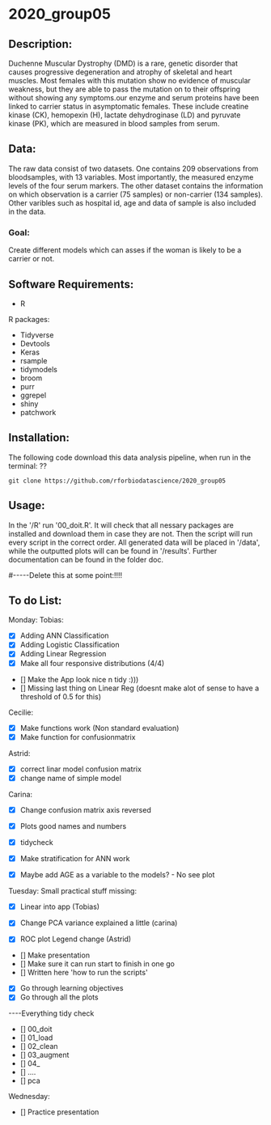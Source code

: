 # 2020_group05
## Description: 
Duchenne Muscular Dystrophy (DMD) is a rare, genetic disorder that causes progressive degeneration and atrophy of skeletal and heart muscles. Most females with this mutation show no evidence of muscular weakness, but they are able to pass the mutation on to their offspring without showing any symptoms.our enzyme and serum proteins have been linked to carrier status in asymptomatic females. These include creatine kinase (CK), hemopexin (H), lactate dehydroginase (LD) and pyruvate kinase (PK), which are measured in blood samples from serum. 

## Data:
The raw data consist of two datasets. One contains 209 observations from bloodsamples, with 13 variables. Most importantly, the measured enzyme levels of the four serum markers. The other dataset contains the information on which observation is a carrier (75 samples) or non-carrier (134 samples). 
Other varibles such as hospital id, age and data of sample is also included in the data. 

### Goal:
Create different models which can asses if the woman is likely to be a carrier or not.  

## Software Requirements:
* R 

R packages: 

* Tidyverse
* Devtools
* Keras
* rsample
* tidymodels
* broom 
* purr
* ggrepel
* shiny
* patchwork
 
## Installation:
The following code download this data analysis pipeline, when run in the terminal: ??

```{r}
git clone https://github.com/rforbiodatascience/2020_group05
```
 
## Usage:
In the '/R' run '00_doit.R'.
It will check that all nessary packages are installed and download them in case they are not. 
Then the script will run every script in the correct order. All generated data will be placed in '/data', while the outputted plots will can be found in '/results'. 
Further documentation can be found in the folder doc.


#-----Delete this at some point:!!!!
## To do List: 

Monday:
Tobias: 
- [x] Adding ANN Classification
- [x] Adding Logistic Classification
- [x] Adding Linear Regression
- [x] Make all four responsive distributions (4/4)
- [] Make the App look nice n tidy :)))
- [] Missing last thing on Linear Reg (doesnt make alot of sense to have a threshold of 0.5 for this)

Cecilie:
- [x] Make functions work (Non standard evaluation)
- [X] Make function for confusionmatrix 

Astrid: 
- [X] correct linar model confusion matrix 
- [X] change name of simple model

Carina:
- [X] Change confusion matrix axis reversed
- [X] Plots good names and numbers
- [X] tidycheck

- [x] Make stratification for ANN work 
- [X] Maybe add AGE as a variable to the models? - No see plot


Tuesday:
Small practical stuff missing: 
- [x] Linear into app (Tobias)
- [X] Change PCA variance explained a little (carina)
- [X] ROC plot Legend change (Astrid)


- [] Make presentation 
- [] Make sure it can run start to finish in one go
- [] Written here 'how to run the scripts'
- [X] Go through learning objectives 
- [X] Go through all the plots

----Everything tidy check
- [] 00_doit
- [] 01_load
- [] 02_clean
- [] 03_augment
- [] 04_
- [] ....
- [] pca

Wednesday:
- [] Practice presentation
